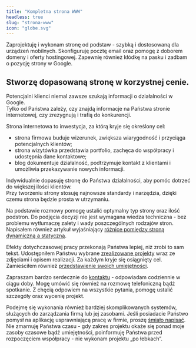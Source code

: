```yaml
---
title: "Kompletna strona WWW"
headless: true
slug: "strona-www"
icon: "globe.svg"
---
```


Zaprojektuję i wykonam stronę od podstaw - szybką i dostosowaną dla urządzeń mobilnych. Skonfiguruję pocztę email oraz pomogę z doborem domeny i oferty hostingowej. Zapewnię również kłódkę na pasku i zadbam o pozycję strony w Google. 
<!--more-->

## Stworzę dopasowaną stronę w korzystnej cenie.

Potencjalni klienci niemal zawsze szukają informacji o działalności w Google.     
Tylko od Państwa zależy, czy znajdą informacje na Państwa stronie internetowej, czy zrezygnują i trafią do konkurencji. 

Strona internetowa to inwestycja, za którą kryje się określony cel:
- strona firmowa buduje wizerunek, zwiększa wiarygodność i przyciąga potencjalnych klientów;
- strona wizytówka przedstawia portfolio, zachęca do współpracy i udostępnia dane kontaktowe;
- blog dokumentuje działalność, podtrzymuje kontakt z klientami i umożliwia przekazywanie nowych informacji.

Indywidualnie dopasuję stronę do Państwa działalności, aby pomóc dotrzeć do większej ilości klientów.    
Przy tworzeniu strony stosuję najnowsze standardy i narzędzia, dzięki czemu strona będzie prosta w utrzymaniu.    

Na podstawie rozmowy pomogę ustalić optymalny typ strony oraz ilość podstron. Do podjęcia decyzji nie jest wymagana wiedza techniczna - bez problemu wytłumaczę zalety i wady poszczególnych rodzajów stron.    
Napisałem również artykuł wyjaśniający [różnice pomiędzy stroną dynamiczną a statyczną](/blog/strona-dynamiczna-a-statyczna/).     

Efekty dotychczasowej pracy przekonają Państwa lepiej, niż zrobi to sam tekst. Udostępniłem Państwu wybrane [zrealizowane projekty](/projekty/) wraz ze zdjęciami i opisem realizacji. Za każdym kryje się osiągnięty cel. Zamieściłem również [przedstawienie swoich umiejętności](/o-mnie/).

Zapraszam bardzo serdecznie do [kontaktu](/kontakt/) - odpowiadam codziennie w ciągu doby. Mogę umówić się również na rozmowę telefoniczną bądź spotkanie. Z chęcią odpowiem na wszystkie pytania, pomogę ustalić szczegóły oraz wycenię projekt.

Podejmę się wykonania również bardziej skomplikowanych systemów, służących do zarządzania firmą lub jej zasobami. Jeśli posiadacie Państwo pomysł na aplikację usprawniającą pracę w firmie, proszę [śmiało napisać](/kontakt/). Nie zmarnuję Państwa czasu - gdy zakres projektu okaże się ponad moje zasoby czasowe bądź umiejętności, poinformuję Państwa przed rozpoczęciem współpracy - nie wykonam projektu „po łebkach”.

